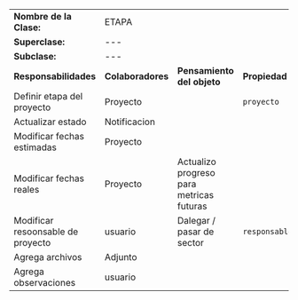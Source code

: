 |  |  |  |  |
|---|---|---|---|
| **Nombre de la Clase:** | ETAPA | | |
| **Superclase:** | --- | | |
| **Subclase:** | --- | | |
| **Responsabilidades** | **Colaboradores** | **Pensamiento del objeto** | **Propiedad** |
|Definir etapa del proyecto | Proyecto | |`proyecto`|
|Actualizar estado | Notificacion | | |
|Modificar fechas estimadas | Proyecto | | |
|Modificar fechas reales | Proyecto  | Actualizo progreso para metricas futuras | |
|Modificar resoonsable de proyecto | usuario | Dalegar / pasar de sector | `responsable`|
|Agrega archivos | Adjunto | | |
|Agrega observaciones | usuario | | |
